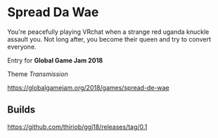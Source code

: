 Spread Da Wae
=
You're peacefully playing VRchat when a strange red uganda knuckle assault you. Not long after, you become their queen and try to convert everyone.

Entry for **Global Game Jam 2018**

Theme *Transmission*

https://globalgamejam.org/2018/games/spread-de-wae


Builds
-
https://github.com/thiriob/ggj18/releases/tag/0.1
